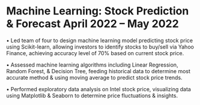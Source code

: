 # Machine Learning: Stock Prediction & Forecast	April 2022 – May 2022
•	Led team of four to design machine learning model predicting stock price using Scikit-learn, allowing investors to identify stocks to buy/sell via Yahoo Finance, achieving accuracy level of 70% based on current stock price.

•	Assessed machine learning algorithms including Linear Regression, Random Forest, & Decision Tree, feeding historical data to determine most accurate method & using moving average to predict stock price trends.

•	Performed exploratory data analysis on Intel stock price, visualizing data using Matplotlib & Seaborn to determine price fluctuations & insights.
